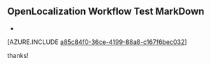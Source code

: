 ## OpenLocalization Workflow Test MarkDown
* 

[AZURE.INCLUDE [a85c84f0-36ce-4199-88a8-c167f6bec032](calleeMd1.md)]

 
thanks!